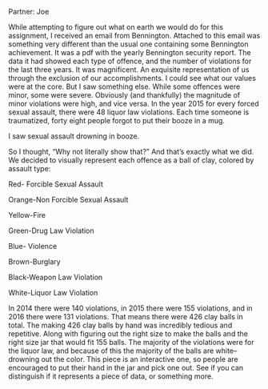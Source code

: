 Partner: Joe

While attempting to figure out what on earth we would do for this assignment, I received an email from Bennington. Attached to this email was something very different than the usual one containing some Bennington achievement. It was a pdf with the yearly Bennington security report. The data it had showed each type of offence, and the number of violations for the last three years. It was magnificent. An exquisite representation of us through the exclusion of our accomplishments. I could see what our values were at the core. But I saw something else. While some offences were minor, some were severe. Obviously (and thankfully) the magnitude of minor violations were high, and vice versa. In the year 2015 for every forced sexual assault, there were 48 liquor law violations. Each time someone is traumatized, forty eight people forgot to put their booze in a mug.

I saw sexual assault drowning in booze. 

So I thought, “Why not literally show that?”
And that’s exactly what we did. We decided to visually represent each offence as a ball of clay, colored by assault type:

Red- Forcible Sexual Assault

Orange-Non Forcible Sexual Assault

Yellow-Fire

Green-Drug Law Violation

Blue- Violence

Brown-Burglary

Black-Weapon Law Violation

White-Liquor Law Violation

In 2014 there were 140 violations, in 2015 there were 155 violations, and in 2016 there were 131 violations. That means there were 426 clay balls in total. The making 426 clay balls by hand was incredibly tedious and repetitive. Along with figuring out the right size to make the balls and the right size jar that would fit 155 balls. The majority of the violations were for the liquor law, and because of this the majority of the balls are white–drowning out the color. This piece is an interactive one, so people are encouraged to put their hand in the jar and pick one out. See if you can distinguish if it represents a piece of data, or something more.